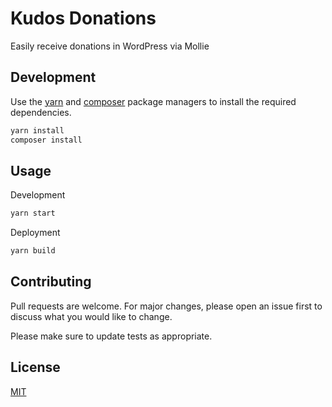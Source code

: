 # Kudos Donations

Easily receive donations in WordPress via Mollie

## Development

Use the [yarn](https://yarnpkg.com/) and [composer](https://getcomposer.org/) package managers to install the required dependencies.

```bash
yarn install
composer install
```

## Usage

Development
```bash
yarn start
```

Deployment
```bash
yarn build
```

## Contributing
Pull requests are welcome. For major changes, please open an issue first to discuss what you would like to change.

Please make sure to update tests as appropriate.

## License
[MIT](https://choosealicense.com/licenses/mit/)